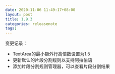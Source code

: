 ```yaml
---
date: 2020-11-06 11:49:17+08:00
layout: post
title: 1.9.3
categories: releasenote
tags: 
---
```


变更记录：

* TextArea的最小额外行高倍数设置为1.5
* 更新默认的片段分割规则以支持阿拉伯语
* 添加片段分割规则管理器，可以查看片段分割结果